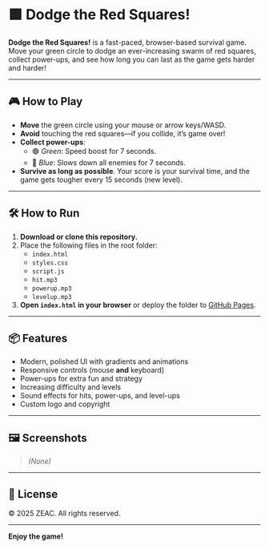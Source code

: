 # 🟩 Dodge the Red Squares!

**Dodge the Red Squares!** is a fast-paced, browser-based survival game. Move your green circle to dodge an ever-increasing swarm of red squares, collect power-ups, and see how long you can last as the game gets harder and harder!

---

## 🎮 How to Play

- **Move** the green circle using your mouse or arrow keys/WASD.
- **Avoid** touching the red squares—if you collide, it’s game over!
- **Collect power-ups**:
  - 🟢 *Green*: Speed boost for 7 seconds.
  - 🔵 *Blue*: Slows down all enemies for 7 seconds.
- **Survive as long as possible**. Your score is your survival time, and the game gets tougher every 15 seconds (new level).

---

## 🛠️ How to Run

1. **Download or clone this repository.**
2. Place the following files in the root folder:
   - `index.html`
   - `styles.css`
   - `script.js`
   - `hit.mp3`
   - `powerup.mp3`
   - `levelup.mp3`
3. **Open `index.html` in your browser** or deploy the folder to [GitHub Pages](https://pages.github.com/).

---

## 📦 Features

- Modern, polished UI with gradients and animations
- Responsive controls (mouse **and** keyboard)
- Power-ups for extra fun and strategy
- Increasing difficulty and levels
- Sound effects for hits, power-ups, and level-ups
- Custom logo and copyright

---

## 🖼️ Screenshots

> *(None)*

---

## 📄 License

&copy; 2025 ZEAC. All rights reserved.

---

**Enjoy the game!**
